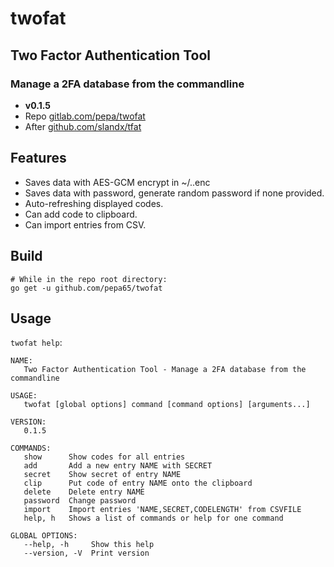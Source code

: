# twofat
## Two Factor Authentication Tool
### Manage a 2FA database from the commandline
* **v0.1.5**
* Repo [gitlab.com/pepa/twofat](https://github.com/pepa65/twofat)
* After [github.com/slandx/tfat](https://github.com/slandx/tfat)

## Features
- Saves data with AES-GCM encrypt in ~/.<binaryname>.enc
- Saves data with password, generate random password if none provided.
- Auto-refreshing displayed codes.
- Can add code to clipboard.
- Can import entries from CSV.

## Build
```shell
# While in the repo root directory:
go get -u github.com/pepa65/twofat
```

## Usage
`twofat help`:
```
NAME:
   Two Factor Authentication Tool - Manage a 2FA database from the commandline

USAGE:
   twofat [global options] command [command options] [arguments...]

VERSION:
   0.1.5

COMMANDS:
   show      Show codes for all entries
   add       Add a new entry NAME with SECRET
   secret    Show secret of entry NAME
   clip      Put code of entry NAME onto the clipboard
   delete    Delete entry NAME
   password  Change password
   import    Import entries 'NAME,SECRET,CODELENGTH' from CSVFILE
   help, h   Shows a list of commands or help for one command

GLOBAL OPTIONS:
   --help, -h     Show this help
   --version, -V  Print version
```
